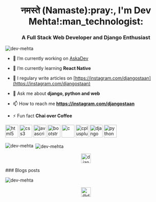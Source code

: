 <h1 align="center">नमस्ते (Namaste):pray:, I'm Dev Mehta!:man_technologist:</h1>
<h3 align="center">A Full Stack Web Developer and Django Enthusiast</h3>

<p align="left"><img src="https://komarev.com/ghpvc/?username=dev-mehta" alt="dev-mehta" /> </p>

- 🔭 I’m currently working on [AskaDev](https://github.com/Dev-Mehta/AskaDev)

- 🌱 I’m currently learning **React Native**

- 📝 I regulary write articles on [https://instagram.com/djangostaan](https://instagram.com/djangostaan)

- 💬 Ask me about **django, python and web**

- 📫 How to reach me **https://instagram.com/djangostaan**

- ⚡ Fun fact **Chai over Coffee**

<p align="left"><img src="https://devicons.github.io/devicon/devicon.git/icons/html5/html5-original-wordmark.svg" alt="html5" width="40" height="40"/> <img src="https://devicons.github.io/devicon/devicon.git/icons/css3/css3-original-wordmark.svg" alt="css3" width="40" height="40"/> <img src="https://devicons.github.io/devicon/devicon.git/icons/javascript/javascript-original.svg" alt="javascript" width="40" height="40"/> <img src="https://devicons.github.io/devicon/devicon.git/icons/bootstrap/bootstrap-plain.svg" alt="bootstrap" width="40" height="40"/> <img src="https://devicons.github.io/devicon/devicon.git/icons/c/c-original.svg" alt="c" width="40" height="40"/> <img src="https://devicons.github.io/devicon/devicon.git/icons/cplusplus/cplusplus-original.svg" alt="cplusplus" width="40" height="40"/>  <img src="https://devicons.github.io/devicon/devicon.git/icons/django/django-original.svg" alt="django" width="40" height="40"/>   <img src="https://devicons.github.io/devicon/devicon.git/icons/python/python-original.svg" alt="python" width="40" height="40"/></p><p><img align="left" src="https://github-readme-stats.vercel.app/api/top-langs/?username=dev-mehta&layout=compact&hide=html" alt="dev-mehta" /></p>

<p>&nbsp;<img align="center" src="https://github-readme-stats.vercel.app/api?username=dev-mehta&show_icons=true" alt="dev-mehta" /></p>

<p align="center">
<a href="https://instagram.com/djangostaan" target="blank"><img align="center" src="https://cdn.jsdelivr.net/npm/simple-icons@3.0.1/icons/instagram.svg" alt="djangostaan" height="30" width="30" /></a>
</p>
### Blogs posts
<!-- BLOG-POST-LIST:START -->
<!-- BLOG-POST-LIST:END -->

<p><img align="center" src="https://github-readme-stats.vercel.app/api/top-langs/?username=dev-mehta&layout=compact&hide=html" alt="dev-mehta" /></p>

<p align="center">
<a href="https://medium.com/@devbmehta04" target="blank"><img align="center" src="https://cdn.jsdelivr.net/npm/simple-icons@3.0.1/icons/medium.svg" alt="@devbmehta04" height="30" width="30" /></a>
</p>
